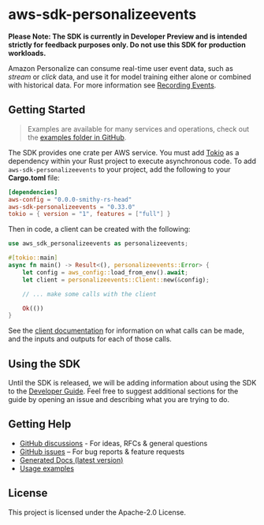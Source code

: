 # aws-sdk-personalizeevents

**Please Note: The SDK is currently in Developer Preview and is intended strictly for
feedback purposes only. Do not use this SDK for production workloads.**

Amazon Personalize can consume real-time user event data, such as _stream_ or _click_ data, and use it for model training either alone or combined with historical data. For more information see [Recording Events](https://docs.aws.amazon.com/personalize/latest/dg/recording-events.html).

## Getting Started

> Examples are available for many services and operations, check out the
> [examples folder in GitHub](https://github.com/awslabs/aws-sdk-rust/tree/main/examples).

The SDK provides one crate per AWS service. You must add [Tokio](https://crates.io/crates/tokio)
as a dependency within your Rust project to execute asynchronous code. To add `aws-sdk-personalizeevents` to
your project, add the following to your **Cargo.toml** file:

```toml
[dependencies]
aws-config = "0.0.0-smithy-rs-head"
aws-sdk-personalizeevents = "0.33.0"
tokio = { version = "1", features = ["full"] }
```

Then in code, a client can be created with the following:

```rust
use aws_sdk_personalizeevents as personalizeevents;

#[tokio::main]
async fn main() -> Result<(), personalizeevents::Error> {
    let config = aws_config::load_from_env().await;
    let client = personalizeevents::Client::new(&config);

    // ... make some calls with the client

    Ok(())
}
```

See the [client documentation](https://docs.rs/aws-sdk-personalizeevents/latest/aws_sdk_personalizeevents/client/struct.Client.html)
for information on what calls can be made, and the inputs and outputs for each of those calls.

## Using the SDK

Until the SDK is released, we will be adding information about using the SDK to the
[Developer Guide](https://docs.aws.amazon.com/sdk-for-rust/latest/dg/welcome.html). Feel free to suggest
additional sections for the guide by opening an issue and describing what you are trying to do.

## Getting Help

* [GitHub discussions](https://github.com/awslabs/aws-sdk-rust/discussions) - For ideas, RFCs & general questions
* [GitHub issues](https://github.com/awslabs/aws-sdk-rust/issues/new/choose) – For bug reports & feature requests
* [Generated Docs (latest version)](https://awslabs.github.io/aws-sdk-rust/)
* [Usage examples](https://github.com/awslabs/aws-sdk-rust/tree/main/examples)

## License

This project is licensed under the Apache-2.0 License.

